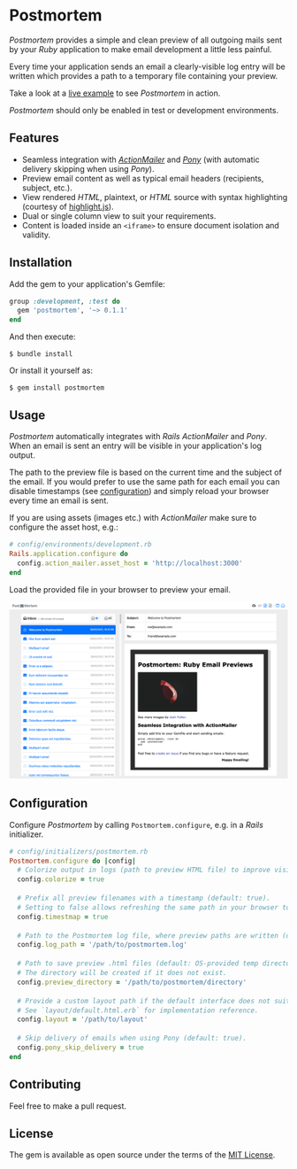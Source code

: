 # Postmortem

_Postmortem_ provides a simple and clean preview of all outgoing mails sent by your _Ruby_ application to make email development a little less painful.

Every time your application sends an email a clearly-visible log entry will be written which provides a path to a temporary file containing your preview.

Take a look at a [live example](https://postmortem.surge.sh/) to see _Postmortem_ in action.

_Postmortem_ should only be enabled in test or development environments.

## Features

* Seamless integration with [_ActionMailer_](https://guides.rubyonrails.org/action_mailer_basics.html) and [_Pony_](https://github.com/benprew/pony) (with automatic delivery skipping when using _Pony_).
* Preview email content as well as typical email headers (recipients, subject, etc.).
* View rendered _HTML_, plaintext, or _HTML_ source with syntax highlighting (courtesy of [highlight.js](https://highlightjs.org/)).
* Dual or single column view to suit your requirements.
* Content is loaded inside an `<iframe>` to ensure document isolation and validity.

## Installation

Add the gem to your application's Gemfile:

```ruby
group :development, :test do
  gem 'postmortem', '~> 0.1.1'
end
```

And then execute:

    $ bundle install

Or install it yourself as:

    $ gem install postmortem

## Usage

_Postmortem_ automatically integrates with _Rails ActionMailer_ and  _Pony_. When an email is sent an entry will be visible in your application's log output.

The path to the preview file is based on the current time and the subject of the email. If you would prefer to use the same path for each email you can disable timestamps (see [configuration](#configuration)) and simply reload your browser every time an email is sent.

If you are using assets (images etc.) with _ActionMailer_ make sure to configure the asset host, e.g.:

```ruby
# config/environments/development.rb
Rails.application.configure do
  config.action_mailer.asset_host = 'http://localhost:3000'
end
```

Load the provided file in your browser to preview your email.

![Screenshot](doc/screenshot.png)


## Configuration
<a name="configuration"></a>

Configure _Postmortem_ by calling `Postmortem.configure`, e.g. in a _Rails_ initializer.

```ruby
# config/initializers/postmortem.rb
Postmortem.configure do |config|
  # Colorize output in logs (path to preview HTML file) to improve visibility (default: true).
  config.colorize = true

  # Prefix all preview filenames with a timestamp (default: true).
  # Setting to false allows refreshing the same path in your browser to view the latest version.
  config.timestmap = true

  # Path to the Postmortem log file, where preview paths are written (default: STDOUT).
  config.log_path = '/path/to/postmortem.log'

  # Path to save preview .html files (default: OS-provided temp directory).
  # The directory will be created if it does not exist.
  config.preview_directory = '/path/to/postmortem/directory'

  # Provide a custom layout path if the default interface does not suit you.
  # See `layout/default.html.erb` for implementation reference.
  config.layout = '/path/to/layout'

  # Skip delivery of emails when using Pony (default: true).
  config.pony_skip_delivery = true
end
```

## Contributing

Feel free to make a pull request.

## License

The gem is available as open source under the terms of the [MIT License](https://opensource.org/licenses/MIT).
